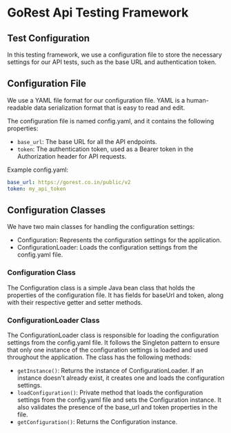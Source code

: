 # GoRest Api Testing Framework

## Test Configuration 

In this testing framework, we use a configuration file to store the necessary settings for our API tests, 
such as the base URL and authentication token. 

## Configuration File
We use a YAML file format for our configuration file. YAML is a human-readable data serialization format that 
is easy to read and edit. 

The configuration file is named config.yaml, and it contains the following properties:

- `base_url`: The base URL for all the API endpoints.
- `token`: The authentication token, used as a Bearer token in the Authorization header for API requests.

Example config.yaml:

```yaml
base_url: https://gorest.co.in/public/v2
token: my_api_token
```


## Configuration Classes

We have two main classes for handling the configuration settings:

- Configuration: Represents the configuration settings for the application.
- ConfigurationLoader: Loads the configuration settings from the config.yaml file.

### Configuration Class
The Configuration class is a simple Java bean class that holds the properties of the configuration file. It has fields for baseUrl and token, along with their respective getter and setter methods.

### ConfigurationLoader Class
The ConfigurationLoader class is responsible for loading the configuration settings from the config.yaml file. It follows the Singleton pattern to ensure that only one instance of the configuration settings is loaded and used throughout the application. The class has the following methods:

- `getInstance()`: Returns the instance of ConfigurationLoader. If an instance doesn't already exist, it creates one and loads the configuration settings.
- `loadConfiguration()`: Private method that loads the configuration settings from the config.yaml file and sets the Configuration instance. It also validates the presence of the base_url and token properties in the file.
- `getConfiguration()`: Returns the Configuration instance.